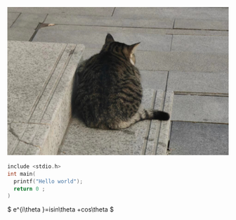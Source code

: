![Alt Text](src/微信图片_20240311210444.jpg)

```C
include <stdio.h>
int main(
  printf("Hello world");
  return 0 ;
)
```

$ e^{i\theta }=isin\theta +cos\theta $
